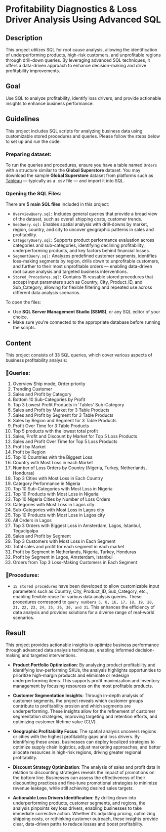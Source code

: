 # Profitability Diagnostics & Loss Driver Analysis Using Advanced SQL

## Description
This project utilizes SQL for root cause analysis, allowing the identification of underperforming products, high-risk customers, and unprofitable regions through drill-down queries. By leveraging advanced SQL techniques, it offers a data-driven approach to enhance decision-making and drive profitability improvements.
## Goal

Use SQL to analyze profitability, identify loss drivers, and provide actionable insights to enhance business performance.
## Guidelines 

This project includes SQL scripts for analyzing business data using customizable stored procedures and queries. Please follow the steps below to set up and run the code:

### Preparing dataset:

To run the queries and procedures, ensure you have a table named `Orders` with a structure similar to the **Global Superstore** dataset. You may download the sample **Global Superstore** dataset from platforms such as [Tableau](https://www.tableau.com/sites/default/files/training/global_superstore.zip) — typically as a .csv file — and import it into SQL.

### Opening the SQL Files:

There are **5 main SQL files** included in this project:
- `OverviewQuery.sql:` Includes general queries that provide a broad view of the dataset, such as overall shipping costs, customer trends.
- `GeoQuery.sql:` Enables spatial analysis with drill-downs by market, region, country, and city to uncover geographic patterns in sales and profitability.
- `CategoryQuery.sql:` Supports product performance evaluation across categories and sub-categories, identifying declining profitability, underperforming products, and key factors behind financial losses.
- `SegmentQuery.sql:` Analyzes predefined customer segments, identifies loss-making segments by region, drills down to unprofitable customers, and further to their most unprofitable orders — enabling data-driven root cause analysis and targeted business interventions.
- `Stored_Procedures.sql:` Contains 15 reusable stored procedures that accept input parameters such as Country, City, Product_ID, and Sub_Category, allowing for flexible filtering and repeated use across different data analysis scenarios.
  
To open the files:
- Use **SQL Server Management Studio (SSMS)**, or any SQL editor of your choice.
- Make sure you're connected to the appropriate database before running the scripts.

## Content
This project consists of 33 SQL queries, which cover various aspects of business profitability analysis:

### 📌Queries:
1. Overview Ship mode, Order priority
2. Trending Customer
3. Sales and Profit by Category
4. Bottom 10 Sub-Categories by Profit
5. Top 3 Lowest Profit Products in 'Tables' Sub-Category
6. Sales and Profit by Market for 3 Table Products
7. Sales and Profit by Segment for 3 Table Products
8. Sales by Region and Segment for 3 Table Products
9. Profit Over Time for 3 Table Products
10. Top 5 products with the lowest total profit
11. Sales, Profit and Discount by Market for Top 5 Loss Products
12. Sales and Profit Over Time for Top 5 Loss Products
13. Profit by Market
14. Profit by Region
15. Top 10 Countries with the Biggest Loss
16. Country with Most Loss in each Market
17. Number of Loss Orders by Country (Nigeria, Turkey, Netherlands, Honduras)
18. Top 3 Cities with Most Loss in Each Country
19. Category Performance in Nigeria
20. Top 10 Sub-Categories with Most Loss in Nigeria
21. Top 10 Products with Most Loss in Nigeria
22. Top 10 Nigeria Cities by Number of Loss Orders
23. Categories with Most Loss in Lagos city
24. Sub-Categories with Most Loss in Lagos city
25. Top 10 Products with Most Loss in Lagos city
26. All Orders in Lagos
27. Top 3 Orders with Biggest Loss in Amsterdam, Lagos, Istanbul, Tegucigalpa
28. Sales and Profit by Segment
29. Top 3 Customers with Most Loss in Each Segment
30. Total sales and profit for each segment in each market
31. Profit by Segment in Netherlands, Nigeria, Turkey, Honduras
32. Profit by Segment in Lagos, Amsterdam, Istanbul
33. Orders from Top 3 Loss-Making Customers in Each Segment

### 📌Procedures: 

- `15 stored procedures` have been developed to allow customizable input parameters such as Country, City, Product_ID, Sub_Category, etc., enabling flexible reuse for various data analysis queries. These procedures correspond to `query numbers 5, 8, 16, 17, 18, 19, 20, 21, 22, 23, 24, 25, 26, 30, and 31`. This enhances the efficiency of data analysis and provides solutions for a diverse range of real-world scenarios.

## Result

This project provides actionable insights to optimize business performance through advanced data analysis techniques, enabling informed decision-making and targeted interventions.

- **Product Portfolio Optimization**: By analyzing product profitability and identifying low-performing SKUs, the analysis highlights opportunities to prioritize high-margin products and eliminate or redesign underperforming items. This supports profit maximization and inventory management by focusing resources on the most profitable products.

- **Customer Segmentation Insights**: Through in-depth analysis of customer segments, the project reveals which customer groups contribute to profitability erosion and which segments are underperforming. These insights allow for the refinement of customer segmentation strategies, improving targeting and retention efforts, and optimizing customer lifetime value (CLV).

- **Geographic Profitability Focus**: The spatial analysis uncovers regions or cities with the highest profitability gaps and loss drivers. By identifying these areas, businesses can deploy localized strategies to optimize supply chain logistics, adjust marketing approaches, and better allocate resources in high-risk regions, driving greater regional profitability.

- **Discount Strategy Optimization**: The analysis of sales and profit data in relation to discounting strategies reveals the impact of promotions on the bottom line. Businesses can assess the effectiveness of their discounting practices and fine-tune promotional strategies to minimize revenue leakage, while still achieving desired sales targets.

- **Actionable Loss Drivers Identification**: By drilling down into underperforming products, customer segments, and regions, the analysis pinpoints key loss drivers, enabling businesses to take immediate corrective action. Whether it’s adjusting pricing, optimizing shipping costs, or rethinking customer outreach, these insights provide clear, data-driven paths to reduce losses and boost profitability.
